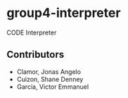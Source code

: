 # group4-interpreter
CODE Interpreter

## Contributors
* Clamor, Jonas Angelo
* Cuizon, Shane Denney
* Garcia, Victor Emmanuel